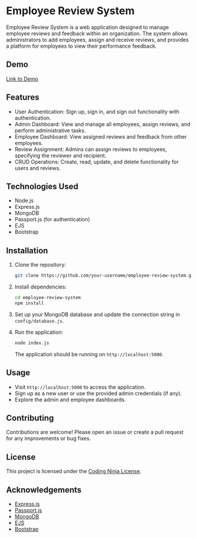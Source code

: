 # Employee Review System

Employee Review System is a web application designed to manage employee reviews and feedback within an organization. The system allows administrators to add employees, assign and receive reviews, and provides a platform for employees to view their performance feedback.

## Demo

[Link to Demo](#)

## Features

- User Authentication: Sign up, sign in, and sign out functionality with authentication.
- Admin Dashboard: View and manage all employees, assign reviews, and perform administrative tasks.
- Employee Dashboard: View assigned reviews and feedback from other employees.
- Review Assignment: Admins can assign reviews to employees, specifying the reviewer and recipient.
- CRUD Operations: Create, read, update, and delete functionality for users and reviews.

## Technologies Used

- Node.js
- Express.js
- MongoDB 
- Passport.js (for authentication)
- EJS
- Bootstrap

## Installation

1. Clone the repository:

   ```bash
   git clone https://github.com/your-username/employee-review-system.git
   ```

2. Install dependencies:

   ```bash
   cd employee-review-system
   npm install
   ```

3. Set up your MongoDB database and update the connection string in `config/database.js`.

4. Run the application:

   ```bash
   node index.js
   ```

   The application should be running on `http://localhost:5000`.

## Usage

- Visit `http://localhost:5000` to access the application.
- Sign up as a new user or use the provided admin credentials (if any).
- Explore the admin and employee dashboards.

## Contributing

Contributions are welcome! Please open an issue or create a pull request for any improvements or bug fixes.

## License

This project is licensed under the [Coding Ninja  License](LICENSE).

## Acknowledgements

- [Express.js](https://expressjs.com/)
- [Passport.js](http://www.passportjs.org/)
- [MongoDB](https://www.mongodb.com/)
- [EJS](https://ejs.co/)
- [Bootstrap](https://getbootstrap.com/)

```
